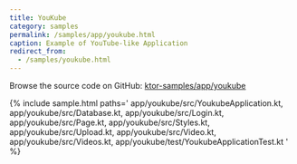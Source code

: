 ```yaml
---
title: YouKube
category: samples
permalink: /samples/app/youkube.html
caption: Example of YouTube-like Application
redirect_from:
  - /samples/youkube.html
---
```


Browse the source code on GitHub: [ktor-samples/app/youkube](https://github.com/ktorio/ktor-samples/tree/master/app/youkube)

{% include sample.html paths='
    app/youkube/src/YoukubeApplication.kt,
    app/youkube/src/Database.kt,
    app/youkube/src/Login.kt,
    app/youkube/src/Page.kt,
    app/youkube/src/Styles.kt,
    app/youkube/src/Upload.kt,
    app/youkube/src/Video.kt,
    app/youkube/src/Videos.kt,
    app/youkube/test/YoukubeApplicationTest.kt
' %}
